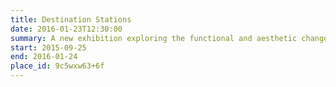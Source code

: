 ```yaml
---
title: Destination Stations
date: 2016-01-23T12:30:00
summary: A new exhibition exploring the functional and aesthetic changes in station architecture – from the construction of the first railway stations through to the present day and on into the future.
start: 2015-09-25
end: 2016-01-24
place_id: 9c5wxw63+6f
---
```

